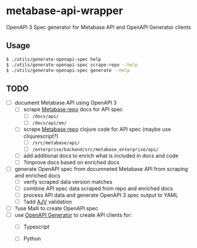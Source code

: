# metabase-api-wrapper
OpenAPI 3 Spec generator for Metabase API and OpenAPI Generator clients


## Usage

```bash
$ ./utils/generate-openapi-spec help
$ ./utils/generate-openapi-spec scrape-repo --help
$ ./utils/generate-openapi-spec generate --help
```

## TODO
- [ ] document Metabase API using OpenAPI 3
    - [ ] scrape [Metabase repo](https://github.com/metabase/metabase) docs for API spec
        - [ ] `/docs/api/`
        - [ ] `/docs/api/ee/`
    - [ ] scrape [Metabase repo](https://github.com/metabase/metabase) clojure code for API spec (maybe use clojurescript?)
        - [ ] `/src/metabase/api/`
        - [ ] `/enterprise/backend/src/metabase_enterprise/api/`
    - [ ] add additional docs to enrich what is included in docs and code
    - [ ] ?improve docs based on enriched docs
- [ ] generate OpenAPI spec from documneted Metabase API from scraping and enriched docs
    - [ ] verify scraped data version matches
    - [ ] combine API spec data scraped from repo and enriched docs
    - [ ] process API data and generate OpenAPI 3 spec output to YAML
    - [ ] ?add [AJV](https://ajv.js.org/) validation
- [ ] ?use Malli to create OpenAPI spec
- [ ] use [OpenAPI Generator](https://openapi-generator.tech/) to create API clients for:
    - [ ] Typescript
    - [ ] Python

